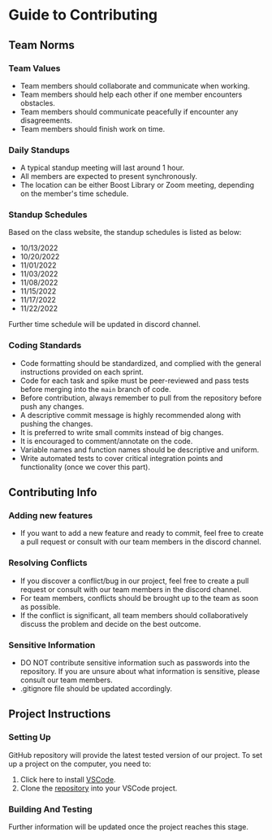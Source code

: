 # Guide to Contributing
## Team Norms

### Team Values

* Team members should collaborate and communicate when working.
* Team members should help each other if one member encounters obstacles.
* Team members should communicate peacefully if encounter any disagreements.
* Team members should finish work on time.

### Daily Standups

* A typical standup meeting will last around 1 hour.
* All members are expected to present synchronously.
* The location can be either Boost Library or Zoom meeting, depending on the member's time schedule.

### Standup Schedules

Based on the class website, the standup schedules is listed as below:

* 10/13/2022
* 10/20/2022
* 11/01/2022
* 11/03/2022
* 11/08/2022
* 11/15/2022
* 11/17/2022
* 11/22/2022

Further time schedule will be updated in discord channel.

### Coding Standards

* Code formatting should be standardized, and complied with the general instructions provided on each sprint.
* Code for each task and spike must be peer-reviewed and pass tests before merging into the `main` branch of code. 
* Before contribution, always remember to pull from the repository before push any changes.
* A descriptive commit message is highly recommended along with pushing the changes.
* It is preferred to write small commits instead of big changes.
* It is encouraged to comment/annotate on the code.
* Variable names and function names should be descriptive and uniform. 
* Write automated tests to cover critical integration points and functionality (once we cover this part).

## Contributing Info

### Adding new features

* If you want to add a new feature and ready to commit, feel free to create a pull request or consult with our team members in the discord channel.

### Resolving Conflicts

* If you discover a conflict/bug in our project, feel free to create a pull request or consult with our team members in the discord channel.
* For team members, conflicts should be brought up to the team as soon as possible.
* If the conflict is significant, all team members should collaboratively discuss the problem and decide on the best outcome.

### Sensitive Information

* DO NOT contribute sensitive information such as passwords into the repository. If you are unsure about what information is sensitive, please consult our team members.
* .gitignore file should be updated accordingly.

## Project Instructions

### Setting Up

GitHub repository will provide the latest tested version of our project. To set up a project on the computer, you need to:

1. Click here to install [VSCode](https://code.visualstudio.com/).
2. Clone the [repository](https://github.com/agiledev-students-fall2022/final-project-team-rotten-classes.git) into your VSCode project.

### Building And Testing

Further information will be updated once the project reaches this stage.
